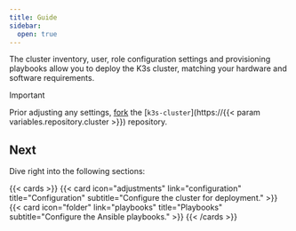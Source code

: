 ```yaml
---
title: Guide
sidebar:
  open: true
---
```


The cluster inventory, user, role configuration settings and provisioning playbooks allow you to deploy the K3s cluster, matching your hardware and software requirements.

<!--more-->

> [!IMPORTANT]
> Prior adjusting any settings, [fork](https://docs.github.com/en/pull-requests/collaborating-with-pull-requests/working-with-forks/fork-a-repo) the [`k3s-cluster`](https://{{< param variables.repository.cluster >}}) repository.

## Next

Dive right into the following sections:

{{< cards >}}
  {{< card icon="adjustments" link="configuration" title="Configuration" subtitle="Configure the cluster for deployment." >}}
  {{< card icon="folder" link="playbooks" title="Playbooks" subtitle="Configure the Ansible playbooks." >}}
{{< /cards >}}
